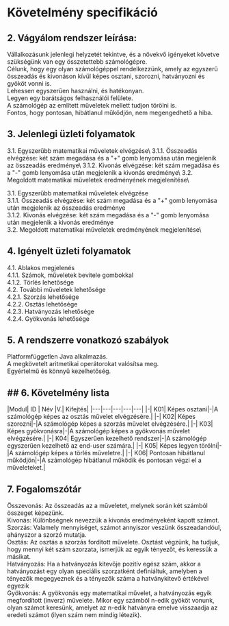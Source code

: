 <h1>Követelmény specifikáció</h1>

<h2>2. Vágyálom rendszer leírása:</h2>
<p>
  Vállalkozásunk jelenlegi helyzetét tekintve, és a növekvő igényeket követve szükségünk van egy összetettebb számológépre. <br>
  Célunk, hogy egy olyan számológéppel rendelkezzünk, amely az egyszerű összeadás és kivonáson kívül képes osztani, szorozni, hatványozni és gyököt vonni is. <br>
  Lehessen egyszerűen használni, és hatékonyan. <br>
  Legyen egy barátságos felhasználói felülete. <br>
  A számológép az említett műveletek mellett tudjon törölni is. <br>
  Fontos, hogy pontosan, hibátlanul működjön, nem megengedhető a hiba. <br>
</p>

<h2>3. Jelenlegi üzleti folyamatok</h2>

<p>
  3.1. Egyszerűbb matematikai műveletek elvégzése\
3.1.1. Összeadás elvégzése: két szám megadása és a "+" gomb lenyomása után megjelenik az összeadás eredménye\
3.1.2. Kivonás elvégzése: két szám megadása és a "-" gomb lenyomása után megjelenik a kivonás eredménye\
3.2. Megoldott matematikai műveletek eredményének megjelenítése\
</p>

3.1. Egyszerűbb matematikai műveletek elvégzése\
3.1.1. Összeadás elvégzése: két szám megadása és a "+" gomb lenyomása után megjelenik az összeadás eredménye\
3.1.2. Kivonás elvégzése: két szám megadása és a "-" gomb lenyomása után megjelenik a kivonás eredménye\
3.2. Megoldott matematikai műveletek eredményének megjelenítése\


<h2>4. Igényelt üzleti folyamatok</h2>
   <p>4.1. Ablakos megjelenés<br>
   4.1.1. Számok, műveletek bevitele gombokkal<br>
   4.1.2. Törlés lehetősége<br>
   4.2. További műveletek lehetősége<br>
   4.2.1. Szorzás lehetősége<br>
   4.2.2. Osztás lehetősége<br>
   4.2.3. Hatványozás lehetősége<br>
   4.2.4. Gyökvonás lehetősége</p>
   
<h2>5. A rendszerre vonatkozó szabályok </h2>
<p>Platformfüggetlen Java alkalmazás.</br>
A megkövetelt aritmetikai operátorokat valósítsa meg.</br>
Egyértelmű és könnyű kezelhetőség.
</p>

<h2>## 6. Követelmény lista</h2>
|Modul| ID | Név |V.| Kifejtés|
|---|---|---|---|---|
|-| K01| Képes osztani|-|A számológép képes az osztás művelet elvégzésére.|
|-| K02| Képes szorozni|-|A számológép képes a szorzás művelet elvégzésére.|
|-| K03| Képes gyökvonásra|-|A számológép képes a gyökvonás művelet elvégzésére.|
|-| K04| Egyszerűen kezelhető rendszer|-|A számológép egyszerűen kezelhető az end-user számára.|
|-| K05| Képes legyen törölni|-|A számológép képes a törlés műveletre.|
|-| K06| Pontosan hibátlanul működjön|-|A számológép hibátlanul működik és pontosan végzi el a műveleteket.|

<h2>7. Fogalomszótár</h2>
   <p>Összevonás: Az összeadás az a műveletet, melynek során két számból összeget képezünk.<br>
   Kivonás: Különbségnek nevezzük a kivonás eredményeként kapott számot.<br>
   Szorzás: Valamely mennyiséget, számot annyiszor veszünk összeadandóul, ahányszor a szorzó mutatja.<br>
   Osztás: Az osztás a szorzás fordított művelete. Osztást végzünk, ha tudjuk, hogy mennyi két szám szorzata, ismerjük az egyik tényezőt, és keressük a másikat.<br>
   Hatványozás: Ha a hatványozás kitevője pozitív egész szám, akkor a hatványozást egy olyan speciális szorzatként definiáltuk, amelyben a tényezők megegyeznek és a tényezők száma a hatványkitevő értékével egyezik<br>
   Gyökvonás: A gyökvonás egy matematikai művelet, a hatványozás egyik megfordított (inverz) művelete. Mikor egy számból n-edik gyököt vonunk, olyan számot keresünk, amelyet az n-edik hatványra emelve visszaadja az eredeti számot (ilyen szám nem mindig létezik).</p>
   
